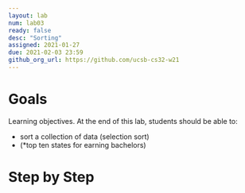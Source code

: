 ```yaml
---
layout: lab
num: lab03	
ready: false
desc: "Sorting"
assigned: 2021-01-27 
due: 2021-02-03 23:59
github_org_url: https://github.com/ucsb-cs32-w21
---
```


Goals
=====

Learning objectives. At the end of this lab, students should be able to:

-   sort a collection of data (selection sort)
- (*top ten states for earning bachelors)

Step by Step
============

